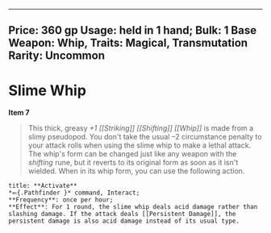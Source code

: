 
---
Price: 360 gp
Usage: held in 1 hand;
Bulk: 1
Base Weapon: Whip,
Traits: Magical, Transmutation
Rarity: Uncommon
---

# Slime Whip

**Item 7**

> This thick, greasy *+1 [[Striking]] [[Shifting]] [[Whip]]* is made from a slimy pseudopod. You don't take the usual –2 circumstance penalty to your attack rolls when using the slime whip to make a lethal attack. The whip's form can be changed just like any weapon with the *shifting* rune, but it reverts to its original form as soon as it isn't wielded. When in its whip form, you can use the following action.

```ad-embed-ability
title: **Activate**
*⬻{.Pathfinder }* command, Interact; 
**Frequency**: once per hour;
**Effect**: For 1 round, the slime whip deals acid damage rather than slashing damage. If the attack deals [[Persistent Damage]], the persistent damage is also acid damage instead of its usual type.

```

